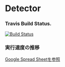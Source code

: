 # Detector

### Travis Build Status.
[![Build Status](https://secure.travis-ci.org/pbl2014/Detector.png?branch=master)](http://travis-ci.org/pbl2014/Detector)

### 実行速度の推移
[Google Spread Sheetを参照](https://docs.google.com/spreadsheets/d/1DNN9eBjIoyeTlM9oylBobd-d6-HTtwQHI4gPBMjxnFE/pubhtml)

